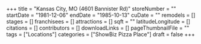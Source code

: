 +++
title = "Kansas City, MO (4601 Bannister Rd)"
storeNumber = ""
startDate = "1981-12-06"
endDate = "1985-10-13"
cuDate = ""
remodels = []
stages = []
franchisees = []
attractions = []
sqft = ""
latitudeLongitude = []
citations = []
contributors = []
downloadLinks = []
pageThumbnailFile = ""
tags = ["Locations"]
categories = ["ShowBiz Pizza Place"]
draft = false
+++

